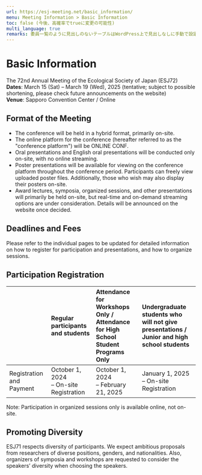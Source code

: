 ```yaml
---
url: https://esj-meeting.net/basic_information/
menu: Meeting Information > Basic Information
toc: false (今後、高確率でtrueに変更の可能性)
multi_language: true
remarks: 委員一覧のように見出しのないテーブルはWordPress上で見出しなしに手動で設定。
---
```


# Basic Information

The 72nd Annual Meeting of the Ecological Society of Japan (ESJ72)\
**Dates**: March 15 (Sat) – March 19 (Wed), 2025 (tentative; subject to possible shortening, please check future announcements on the website)\
**Venue**: Sapporo Convention Center / Online

## Format of the Meeting

- The conference will be held in a hybrid format, primarily on-site.
- The online platform for the conference (hereafter referred to as the "conference platform") will be ONLINE CONF.
- Oral presentations and English oral presentations will be conducted only on-site, with no online streaming.
- Poster presentations will be available for viewing on the conference platform throughout the conference period. Participants can freely view uploaded poster files. Additionally, those who wish may also display their posters on-site.
- Award lectures, symposia, organized sessions, and other presentations will primarily be held on-site, but real-time and on-demand streaming options are under consideration. Details will be announced on the website once decided.

## Deadlines and Fees

Please refer to the individual pages to be updated for detailed information on how to register for participation and presentations, and how to organize sessions.

## Participation Registration

|                            | Regular participants and students                                                                                                             | Attendance for Workshops Only / <br>Attendance for High School Student Programs Only        | Undergraduate students who will not give presentations / <br>Junior and high school students   |
| :------------------------- | :--------------------------------------------------------------------------------------------------------------------- | :------------------------------------------------------ | :------------------------- |
| Registration and Payment | October 1, 2024 <br>– On-site Registration                                                                                            | October 1, 2024 <br>– February 21, 2025                        | January 1, 2025 <br>– On-site Registration |

Note: Participation in organized sessions only is available online, not on-site.

## Promoting Diversity

ESJ71 respects diversity of participants. We expect ambitious proposals from researchers of diverse positions, genders, and nationalities. Also, organizers of symposia and workshops are requested to consider the speakers’ diversity when choosing the speakers.